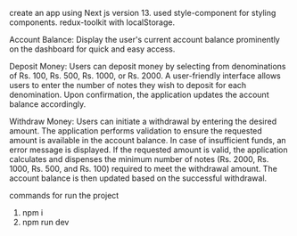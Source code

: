 create an app using Next js version 13.
used style-component for styling components.
redux-toolkit with localStorage.

Account Balance:
Display the user's current account balance prominently on the dashboard for quick and easy access.

Deposit Money:
Users can deposit money by selecting from denominations of Rs. 100, Rs. 500, Rs. 1000, or Rs. 2000.
A user-friendly interface allows users to enter the number of notes they wish to deposit for each denomination.
Upon confirmation, the application updates the account balance accordingly.

Withdraw Money:
Users can initiate a withdrawal by entering the desired amount.
The application performs validation to ensure the requested amount is available in the account balance.
In case of insufficient funds, an error message is displayed.
If the requested amount is valid, the application calculates and dispenses the minimum number of notes (Rs. 2000, Rs. 1000, Rs. 500, and Rs. 100) required to meet the withdrawal amount.
The account balance is then updated based on the successful withdrawal.

commands for run the project
1. npm i
2. npm run dev
   
